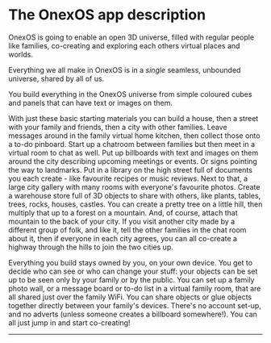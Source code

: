 
# The OnexOS app description

OnexOS is going to enable an open 3D universe, filled with regular people like families,
co-creating and exploring each others virtual places and worlds.

Everything we all make in OnexOS is in a *single* seamless, unbounded universe, shared
by all of us.

You build everything in the OnexOS universe from simple coloured cubes and panels that
can have text or images on them.

With just these basic starting materials you can build a house, then a street with your
family and friends, then a city with other families. Leave messages around in the family
virtual home kitchen, then collect those onto a to-do pinboard. Start up a chatroom
between families but then meet in a virtual room to chat as well. Put up billboards with
text and images on them around the city describing upcoming meetings or events. Or signs
pointing the way to landmarks. Put in a library on the high street full of documents you
each create - like favourite recipes or music reviews. Next to that, a large city
gallery with many rooms with everyone's favourite photos. Create a warehouse store full
of 3D objects to share with others, like plants, tables, trees, rocks, houses, castles.
You can create a pretty tree on a little hill, then multiply that up to a forest on a
mountain. And, of course, attach that mountain to the back of your city. If you visit
another city made by a different group of folk, and like it, tell the other families in
the chat room about it, then if everyone in each city agrees, you can all co-create a
highway through the hills to join the two cities up.

Everything you build stays owned by you, on your own device. You get to decide who can
see or who can change your stuff: your objects can be set up to be seen only by your
family or by the public. You can set up a family photo wall, or a message board or to-do
list in a virtual family room, that are all shared just over the family WiFi. You can
share objects or glue objects together directly between your family's devices.  There's
no account set-up, and no adverts (unless someone creates a billboard somewhere!). You
can all just jump in and start co-creating!

____________________________________



